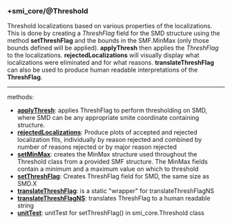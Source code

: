 ### +smi_core/@Threshold

Threshold localizations based on various properties of the localizations.
This is done by creating a *ThreshFlag* field for the SMD structure using the
method **setThreshFlag** and the bounds in the SMF.MinMax (only those bounds
defined will be applied).  **applyThresh** then applies the *ThreshFlag* to the
localizations.  **rejectedLocalizations** will visually display what
localizations were eliminated and for what reasons.  **translateThreshFlag**
can also be used to produce human readable interpretations of the
**ThreshFlag**.

---

methods:
- **[applyThresh](applyThresh.m)**:
  applies ThreshFlag to perform thresholding on SMD,
  where SMD can be any appropriate smite coordinate containing structure.
- **[rejectedLocalizations](rejectedLocalizations.m)**:
  Produce plots of accepted and rejected localization fits,
  individually by reason rejected and combined by number of reasons rejected
  or by major reason rejected
- **[setMinMax](setMinMax.m)**:
  creates the MinMax structure used throughout the Threshold class
  from a provided SMF structure.  The MinMax fields contain a minimum and a
  maximum value on which to threshold
- **[setThreshFlag](setThreshFlag.m)**:
  Creates ThreshFlag field for SMD, the same size as SMD.X
- **[translateThreshFlag](translateThreshFlag.m)**:
  is a static "wrapper" for translateThreshFlagNS
- **[translateThreshFlagNS](translateThreshFlagNS.m)**:
  translates ThreshFlag to a human readable string
- **[unitTest](unitTest.m)**:
  unitTest for setThreshFlag() in smi_core.Threshold class
